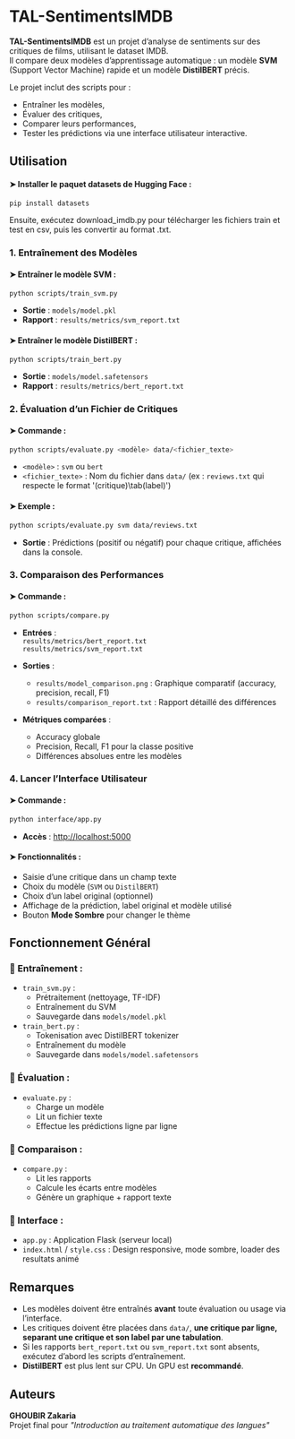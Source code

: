 # TAL-SentimentsIMDB

**TAL-SentimentsIMDB** est un projet d’analyse de sentiments sur des critiques de films, utilisant le dataset IMDB.  
Il compare deux modèles d’apprentissage automatique : un modèle **SVM** (Support Vector Machine) rapide et un modèle **DistilBERT** précis.  

Le projet inclut des scripts pour :
- Entraîner les modèles,
- Évaluer des critiques,
- Comparer leurs performances,
- Tester les prédictions via une interface utilisateur interactive.


## Utilisation

#### ➤ Installer le paquet datasets de Hugging Face :
```bash
pip install datasets
```
Ensuite, exécutez download_imdb.py pour télécharger les fichiers train et test en csv, puis les convertir au format .txt.

### 1. Entraînement des Modèles

#### ➤ Entraîner le modèle SVM :
```bash
python scripts/train_svm.py
```

- **Sortie** : `models/model.pkl`  
- **Rapport** : `results/metrics/svm_report.txt`

#### ➤ Entraîner le modèle DistilBERT :
```bash
python scripts/train_bert.py
```

- **Sortie** : `models/model.safetensors`  
- **Rapport** : `results/metrics/bert_report.txt`


### 2. Évaluation d’un Fichier de Critiques

#### ➤ Commande :
```bash
python scripts/evaluate.py <modèle> data/<fichier_texte>
```

- `<modèle>` : `svm` ou `bert`  
- `<fichier_texte>` : Nom du fichier dans `data/` (ex : `reviews.txt` qui respecte le format '(critique)\tab(label)')

#### ➤ Exemple :
```bash
python scripts/evaluate.py svm data/reviews.txt
```

- **Sortie** : Prédictions (positif ou négatif) pour chaque critique, affichées dans la console.


### 3. Comparaison des Performances

#### ➤ Commande :
```bash
python scripts/compare.py
```

- **Entrées** :  
  `results/metrics/bert_report.txt`  
  `results/metrics/svm_report.txt`

- **Sorties** :  
  - `results/model_comparison.png` : Graphique comparatif (accuracy, precision, recall, F1)  
  - `results/comparison_report.txt` : Rapport détaillé des différences

- **Métriques comparées** :
  - Accuracy globale  
  - Precision, Recall, F1 pour la classe positive  
  - Différences absolues entre les modèles


### 4. Lancer l’Interface Utilisateur

#### ➤ Commande :
```bash
python interface/app.py
```

- **Accès** : [http://localhost:5000](http://localhost:5000)

#### ➤ Fonctionnalités :
- Saisie d’une critique dans un champ texte
- Choix du modèle (`SVM` ou `DistilBERT`)
- Choix d’un label original (optionnel)
- Affichage de la prédiction, label original et modèle utilisé
- Bouton **Mode Sombre** pour changer le thème


## Fonctionnement Général

### 🔹 Entraînement :
- `train_svm.py` :
  - Prétraitement (nettoyage, TF-IDF)
  - Entraînement du SVM
  - Sauvegarde dans `models/model.pkl`
- `train_bert.py` :
  - Tokenisation avec DistilBERT tokenizer
  - Entraînement du modèle
  - Sauvegarde dans `models/model.safetensors`

### 🔹 Évaluation :
- `evaluate.py` :
  - Charge un modèle
  - Lit un fichier texte
  - Effectue les prédictions ligne par ligne

### 🔹 Comparaison :
- `compare.py` :
  - Lit les rapports
  - Calcule les écarts entre modèles
  - Génère un graphique + rapport texte

### 🔹 Interface :
- `app.py` : Application Flask (serveur local)
- `index.html` / `style.css` : Design responsive, mode sombre, loader des resultats animé


## Remarques

- Les modèles doivent être entraînés **avant** toute évaluation ou usage via l’interface.
- Les critiques doivent être placées dans `data/`, **une critique par ligne, separant une critique et son label par une tabulation**.
- Si les rapports `bert_report.txt` ou `svm_report.txt` sont absents, exécutez d’abord les scripts d’entraînement.
- **DistilBERT** est plus lent sur CPU. Un GPU est **recommandé**.


## Auteurs

**GHOUBIR Zakaria**  
Projet final pour *"Introduction au traitement automatique des langues"*
